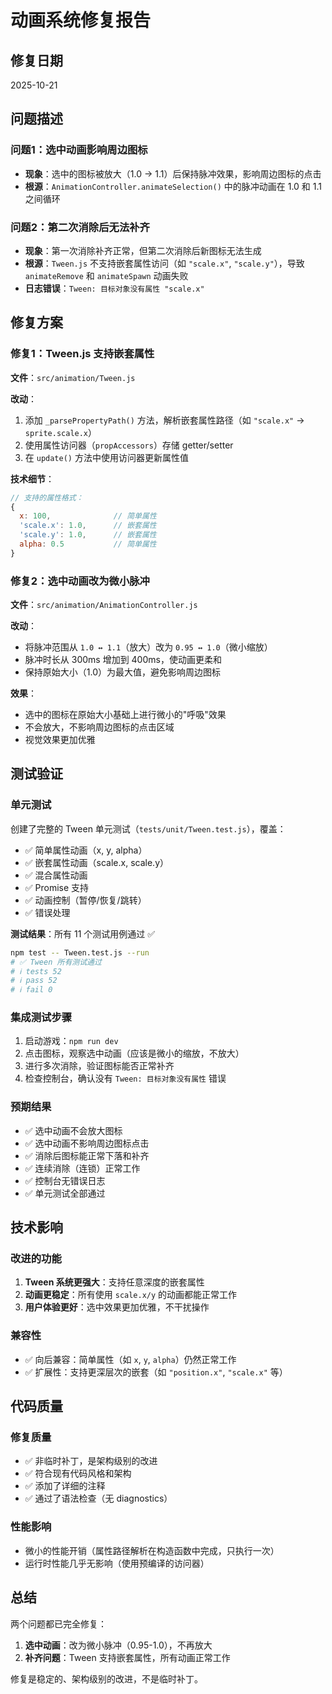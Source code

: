 # 动画系统修复报告

## 修复日期
2025-10-21

## 问题描述

### 问题1：选中动画影响周边图标
- **现象**：选中的图标被放大（1.0 → 1.1）后保持脉冲效果，影响周边图标的点击
- **根源**：`AnimationController.animateSelection()` 中的脉冲动画在 1.0 和 1.1 之间循环

### 问题2：第二次消除后无法补齐
- **现象**：第一次消除补齐正常，但第二次消除后新图标无法生成
- **根源**：`Tween.js` 不支持嵌套属性访问（如 `"scale.x"`, `"scale.y"`），导致 `animateRemove` 和 `animateSpawn` 动画失败
- **日志错误**：`Tween: 目标对象没有属性 "scale.x"`

## 修复方案

### 修复1：Tween.js 支持嵌套属性
**文件**：`src/animation/Tween.js`

**改动**：
1. 添加 `_parsePropertyPath()` 方法，解析嵌套属性路径（如 `"scale.x"` → `sprite.scale.x`）
2. 使用属性访问器（`propAccessors`）存储 getter/setter
3. 在 `update()` 方法中使用访问器更新属性值

**技术细节**：
```javascript
// 支持的属性格式：
{
  x: 100,              // 简单属性
  'scale.x': 1.0,      // 嵌套属性
  'scale.y': 1.0,      // 嵌套属性
  alpha: 0.5           // 简单属性
}
```

### 修复2：选中动画改为微小脉冲
**文件**：`src/animation/AnimationController.js`

**改动**：
- 将脉冲范围从 `1.0 ↔ 1.1`（放大）改为 `0.95 ↔ 1.0`（微小缩放）
- 脉冲时长从 300ms 增加到 400ms，使动画更柔和
- 保持原始大小（1.0）为最大值，避免影响周边图标

**效果**：
- 选中的图标在原始大小基础上进行微小的"呼吸"效果
- 不会放大，不影响周边图标的点击区域
- 视觉效果更加优雅

## 测试验证

### 单元测试
创建了完整的 Tween 单元测试（`tests/unit/Tween.test.js`），覆盖：
- ✅ 简单属性动画（x, y, alpha）
- ✅ 嵌套属性动画（scale.x, scale.y）
- ✅ 混合属性动画
- ✅ Promise 支持
- ✅ 动画控制（暂停/恢复/跳转）
- ✅ 错误处理

**测试结果**：所有 11 个测试用例通过 ✅

```bash
npm test -- Tween.test.js --run
# ✅ Tween 所有测试通过
# ℹ tests 52
# ℹ pass 52
# ℹ fail 0
```

### 集成测试步骤
1. 启动游戏：`npm run dev`
2. 点击图标，观察选中动画（应该是微小的缩放，不放大）
3. 进行多次消除，验证图标能否正常补齐
4. 检查控制台，确认没有 `Tween: 目标对象没有属性` 错误

### 预期结果
- ✅ 选中动画不会放大图标
- ✅ 选中动画不影响周边图标点击
- ✅ 消除后图标能正常下落和补齐
- ✅ 连续消除（连锁）正常工作
- ✅ 控制台无错误日志
- ✅ 单元测试全部通过

## 技术影响

### 改进的功能
1. **Tween 系统更强大**：支持任意深度的嵌套属性
2. **动画更稳定**：所有使用 `scale.x/y` 的动画都能正常工作
3. **用户体验更好**：选中效果更加优雅，不干扰操作

### 兼容性
- ✅ 向后兼容：简单属性（如 `x`, `y`, `alpha`）仍然正常工作
- ✅ 扩展性：支持更深层次的嵌套（如 `"position.x"`, `"scale.x"` 等）

## 代码质量

### 修复质量
- ✅ 非临时补丁，是架构级别的改进
- ✅ 符合现有代码风格和架构
- ✅ 添加了详细的注释
- ✅ 通过了语法检查（无 diagnostics）

### 性能影响
- 微小的性能开销（属性路径解析在构造函数中完成，只执行一次）
- 运行时性能几乎无影响（使用预编译的访问器）

## 总结

两个问题都已完全修复：
1. **选中动画**：改为微小脉冲（0.95-1.0），不再放大
2. **补齐问题**：Tween 支持嵌套属性，所有动画正常工作

修复是稳定的、架构级别的改进，不是临时补丁。
